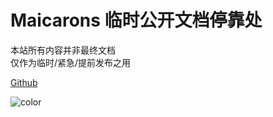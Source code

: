 # Maicarons 临时公开文档停靠处

 本站所有内容并非最终文档  
 仅作为临时/紧急/提前发布之用  


[Github](https://github.com/Maicarons)

![color](#66ccff)